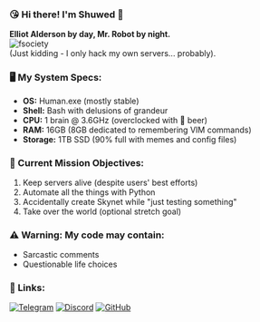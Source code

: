 <!-- P.S. Deepseek rescued me from Google Translate -->

### 😘 Hi there! I'm Shuwed 🦦

**Elliot Alderson by day, Mr. Robot by night.**  
![fsociety](https://media.giphy.com/media/lRkGgX1WhWbk8zKXQE/giphy.gif)  
(Just kidding - I only hack my own servers... probably).

### 🖥️ My System Specs:
- **OS:** Human.exe (mostly stable)
- **Shell:** Bash with delusions of grandeur
- **CPU:** 1 brain @ 3.6GHz (overclocked with 🍺 beer)
- **RAM:** 16GB (8GB dedicated to remembering VIM commands)
- **Storage:** 1TB SSD (90% full with memes and config files)

### 🔧 Current Mission Objectives:
1. Keep servers alive (despite users' best efforts)
2. Automate all the things with Python
3. Accidentally create Skynet while "just testing something"
4. Take over the world (optional stretch goal)

### ⚠️ Warning: My code may contain:
- Sarcastic comments
- Questionable life choices

### 🔗 Links:
[![Telegram](https://img.shields.io/badge/-@Shuwed-26A5E4?logo=telegram)](https://t.me/Shuwed)
[![Discord](https://img.shields.io/badge/-@Shuwed-5865F2?logo=discord)](https://discordapp.com/users/Shuwed)
[![GitHub](https://img.shields.io/badge/-@Shuwed-181717?logo=github)](https://github.com/Shuwed)
